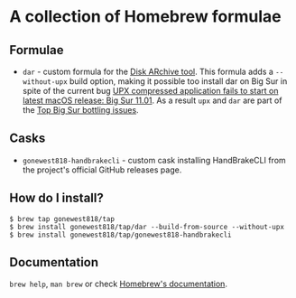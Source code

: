 # A collection of Homebrew formulae

## Formulae

* `dar` - custom formula for the [Disk ARchive tool](https://dar.linux.free.fr).
  This formula adds a `--without-upx` build option, making it possible too
  install dar on Big Sur in spite of the current bug [UPX compressed application fails to start on latest macOS release: Big Sur 11.01](https://github.com/upx/upx/issues/424).
  As a result `upx` and `dar` are part of the [Top Big Sur bottling issues](https://github.com/Homebrew/homebrew-core/issues/65000).

## Casks

* `gonewest818-handbrakecli` - custom cask installing HandBrakeCLI from the project's official GitHub releases page.

## How do I install?
    $ brew tap gonewest818/tap
    $ brew install gonewest818/tap/dar --build-from-source --without-upx
    $ brew install gonewest818/tap/gonewest818-handbrakecli

## Documentation
`brew help`, `man brew` or check [Homebrew's documentation](https://docs.brew.sh).
